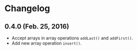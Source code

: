 # Changelog

## 0.4.0 (Feb. 25, 2016)

* Accept arrays in array operations `addLast()` and `addFirst()`.
* Add new array operation `insert()`.
